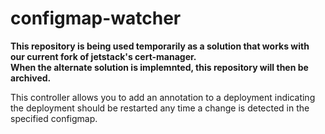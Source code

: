 [comment]: # ( Copyright Contributors to the Open Cluster Management project )

# configmap-watcher

**This repository is being used temporarily as a solution that works with our current
fork of jetstack's cert-manager.  
When the alternate solution is implemnted, this repository will then be archived.**

This controller allows you to add an annotation to a deployment indicating the deployment
should be restarted any time a change is detected in the specified configmap.

<!---
Date: 4/01/2021
-->
